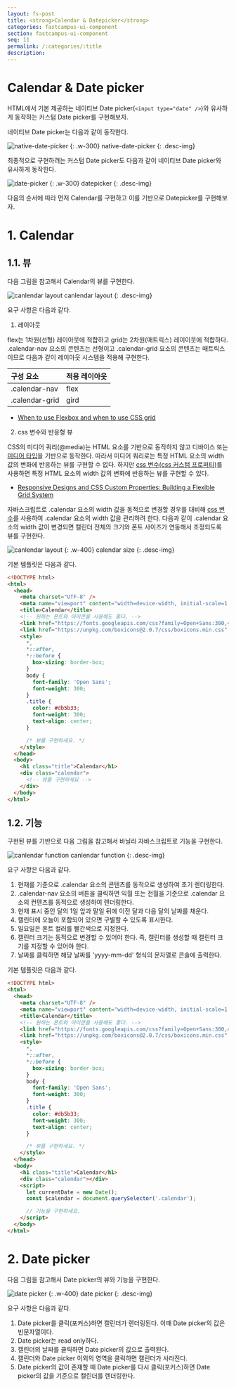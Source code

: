 ```yaml
---
layout: fs-post
title: <strong>Calendar & Datepicker</strong>
categories: fastcampus-ui-component
section: fastcampus-ui-component
seq: 11
permalink: /:categories/:title
description:
---
```


# Calendar & Date picker

HTML에서 기본 제공하는 네이티브 Date picker(`<input type="date" />`)와 유사하게 동작하는 커스텀 Date picker를 구현해보자.

네이티브 Date picker는 다음과 같이 동작한다.

![native-date-picker](/assets/fs-images/exercise/native-date-picker.gif)
{: .w-300}
native-date-picker
{: .desc-img}

최종적으로 구현하려는 커스텀 Date picker도 다음과 같이 네이티브 Date picker와 유사하게 동작한다.

![date-picker](/assets/fs-images/exercise/date-picker.gif)
{: .w-300}
datepicker
{: .desc-img}

다음의 순서에 따라 먼저 Calendar를 구현하고 이를 기반으로 Datepicker를 구현해보자.

# 1. Calendar

## 1.1. 뷰

다음 그림을 참고해서 Calendar의 뷰를 구현한다.

![canlendar layout](/assets/fs-images/exercise/canlendar-layout.png)
canlendar layout
{: .desc-img}

요구 사항은 다음과 같다.

1. 레이아웃

flex는 1차원(선형) 레이아웃에 적합하고 grid는 2차원(매트릭스) 레이이웃에 적합하다. .calendar-nav 요소의 콘텐츠는 선형이고 .calendar-grid 요소의 콘텐츠는 매트릭스이므로 다음과 같이 레이아웃 시스템을 적용해 구현한다.

| 구성 요소            | 적용 레이아웃
|:-------------------|:---------------
| .calendar-nav      | flex
| .calendar-grid     | gird

- [When to use Flexbox and when to use CSS grid](https://blog.logrocket.com/flexbox-vs-css-grid)

2. css 변수와 반응형 뷰

CSS의 미디어 쿼리(@media)는 HTML 요소를 기반으로 동작하지 않고 디바이스 또는 [미디어 타입](https://www.w3.org/TR/CSS21/media.html)을 기반으로 동작한다. 따라서 미디어 쿼리로는 특정 HTML 요소의 width 값의 변화에 반응하는 뷰를 구현할 수 없다. 하지만 [css 변수(css 커스텀 프로퍼티)](https://developer.mozilla.org/ko/docs/Web/CSS/Using_CSS_custom_properties)를 사용하면 특정 HTML 요소의 width 값의 변화에 반응하는 뷰를 구현할 수 있다.

- [Responsive Designs and CSS Custom Properties: Building a Flexible Grid System](https://css-tricks.com/responsive-designs-and-css-custom-properties-building-a-flexible-grid-system)

자바스크립트로 .calendar 요소의 width 값을 동적으로 변경할 경우를 대비해 [css 변수](https://developer.mozilla.org/ko/docs/Web/CSS/Using_CSS_custom_properties)를 사용하여 .calendar 요소의 width 값을 관리하려 한다. 다음과 같이 .calendar 요소의 width 값이 변경되면 캘린더 전체의 크기와 폰트 사이즈가 연동해서 조정되도록 뷰를 구현한다.

![canlendar layout](/assets/fs-images/exercise/calendar-size.gif)
{: .w-400}
calendar size
{: .desc-img}

기본 템플릿은 다음과 같다.

```html
<!DOCTYPE html>
<html>
  <head>
    <meta charset="UTF-8" />
    <meta name="viewport" content="width=device-width, initial-scale=1.0" />
    <title>Calendar</title>
    <!-- 원하는 폰트와 아이콘을 사용해도 좋다. -->
    <link href="https://fonts.googleapis.com/css?family=Open+Sans:300,400" rel="stylesheet" />
    <link href="https://unpkg.com/boxicons@2.0.7/css/boxicons.min.css" rel="stylesheet" />
    <style>
      *,
      *::after,
      *::before {
        box-sizing: border-box;
      }
      body {
        font-family: 'Open Sans';
        font-weight: 300;
      }
      .title {
        color: #db5b33;
        font-weight: 300;
        text-align: center;
      }

      /* 뷰를 구현하세요. */
    </style>
  </head>
  <body>
    <h1 class="title">Calendar</h1>
    <div class="calendar">
      <!-- 뷰를 구현하세요 -->
    </div>
  </body>
</html>
```

## 1.2. 기능

구현된 뷰를 기반으로 다음 그림을 참고해서 바닐라 자바스크립트로 기능을 구현한다.

![canlendar function](/assets/fs-images/exercise/canlendar-function.png)
canlendar function
{: .desc-img}

요구 사항은 다음과 같다.

1. 현재를 기준으로 .calendar 요소의 콘텐츠를 동적으로 생성하여 초기 렌더링한다.
2. .calendar-nav 요소의 버튼을 클릭하면 익월 또는 전월을 기준으로 .calendar 요소의 컨텐츠를 동적으로 생성하여 렌더링한다.
3. 현재 표시 중인 달의 1일 앞과 말일 뒤에 이전 달과 다음 달의 날짜를 채운다.
4. 캘린터에 오늘이 포함되어 있으면 구별할 수 있도록 표시한다.
5. 일요일은 폰트 컬러를 빨간색으로 지정한다.
6. 캘린터 크기는 동적으로 변경할 수 있어야 한다. 즉, 캘린터를 생성할 때 캘린터 크기를 지정할 수 있어야 한다.
7. 날짜를 클릭하면 해당 날짜를 'yyyy-mm-dd' 형식의 문자열로 콘솔에 출력한다.

기본 템플릿은 다음과 같다.

```html
<!DOCTYPE html>
<html>
  <head>
    <meta charset="UTF-8" />
    <meta name="viewport" content="width=device-width, initial-scale=1.0" />
    <title>Calendar</title>
    <!-- 원하는 폰트와 아이콘을 사용해도 좋다. -->
    <link href="https://fonts.googleapis.com/css?family=Open+Sans:300,400" rel="stylesheet" />
    <link href="https://unpkg.com/boxicons@2.0.7/css/boxicons.min.css" rel="stylesheet" />
    <style>
      *,
      *::after,
      *::before {
        box-sizing: border-box;
      }
      body {
        font-family: 'Open Sans';
        font-weight: 300;
      }
      .title {
        color: #db5b33;
        font-weight: 300;
        text-align: center;
      }

      /* 뷰를 구현하세요. */
    </style>
  </head>
  <body>
    <h1 class="title">Calendar</h1>
    <div class="calendar"></div>
    <script>
      let currentDate = new Date();
      const $calendar = document.querySelector('.calendar');

      // 기능을 구현하세요.
    </script>
  </body>
</html>
```

# 2. Date picker

다음 그림을 참고해서 Date picker의 뷰와 기능을 구현한다.

![date picker](/assets/fs-images/exercise/date-picker.gif)
{: .w-400}
date picker
{: .desc-img}

요구 사항은 다음과 같다.

1. Date picker를 클릭(포커스)하면 캘린더가 렌더링된다. 이때 Date picker의 값은 빈문자열이다.
2. Date picker는 read only하다.
3. 캘린더의 날짜를 클릭하면 Date picker의 값으로 출력된다.
4. 캘린더와 Date picker 이외의 영역을 클릭하면 캘린더가 사라진다.
5. Date picker의 값이 존재할 때 Date picker를 다시 클릭(포커스)하면 Date picker의 값을 기준으로 캘린더를 렌더링한다.

